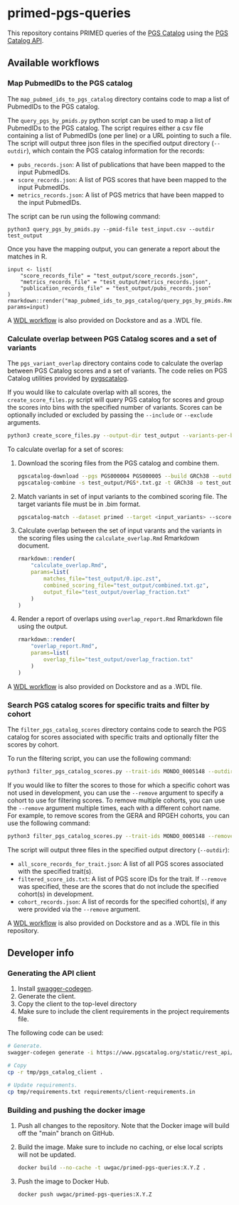 # primed-pgs-queries

This repository contains PRIMED queries of the [PGS Catalog](https://www.pgscatalog.org/) using the [PGS Catalog API](https://www.pgscatalog.org/rest-api).

## Available workflows

### Map PubmedIDs to the PGS catalog

The `map_pubmed_ids_to_pgs_catalog` directory contains code to map a list of PubmedIDs to the PGS catalog.

The `query_pgs_by_pmids.py` python script can be used to map a list of PubmedIDs to the PGS catalog.
The script requires either a csv file containing a list of PubmedIDs (one per line) or a URL pointing to such a file.
The script will output three json files in the specified output directory (`--outdir`), which contain the PGS catalog information for the records:
- `pubs_records.json`: A list of publications that have been mapped to the input PubmedIDs.
- `score_records.json`: A list of PGS scores that have been mapped to the input PubmedIDs.
- `metrics_records.json`: A list of PGS metrics that have been mapped to the input PubmedIDs.

The script can be run using the following command:

```
python3 query_pgs_by_pmids.py --pmid-file test_input.csv --outdir test_output
```

Once you have the mapping output, you can generate a report about the matches in R.

```{r}
input <- list(
    "score_records_file" = "test_output/score_records.json",
    "metrics_records_file" = "test_output/metrics_records.json",
    "publication_records_file" = "test_output/pubs_records.json"
)
rmarkdown::render("map_pubmed_ids_to_pgs_catalog/query_pgs_by_pmids.Rmd", params=input)
```

A [WDL workflow](https://dockstore.org/workflows/github.com/UW-GAC/primed-pgs-queries/map_pubmed_ids_to_pgs_catalog:main?tab=info) is also provided on Dockstore and as a .WDL file.


### Calculate overlap between PGS Catalog scores and a set of variants

The `pgs_variant_overlap` directory contains code to calculate the overlap between PGS Catalog scores and a set of variants.
The code relies on PGS Catalog utilities provided by [pygscatalog](https://github.com/PGScatalog/pygscatalog).

If you would like to calculate overlap with all scores, the `create_score_files.py` script will query PGS catalog for scores and group the scores into bins with the specified number of variants. Scores can be optionally included or excluded by passing the `--include` or `--exclude` arguments.

```bash
python3 create_score_files.py --output-dir test_output --variants-per-batch 1000
```

To calculate overlap for a set of scores:

1. Download the scoring files from the PGS catalog and combine them.

    ```bash
    pgscatalog-download --pgs PGS000004 PGS000005 --build GRCh38 --outdir output_dir
    pgscatalog-combine -s test_output/PGS*.txt.gz -t GRCh38 -o test_output/combined.txt.gz
    ```
1. Match variants in set of input variants to the combined scoring file. The target variants file must be in .bim format.

    ```bash
    pgscatalog-match --dataset primed --target <input_variants> --scorefiles test_output/combined.txt.gz --outdir output_dir --only_match
    ```
1. Calculate overlap between the set of input varants and the variants in the scoring files using the `calculate_overlap.Rmd` Rmarkdown document.

    ```r
    rmarkdown::render(
        "calculate_overlap.Rmd",
        params=list(
            matches_file="test_output/0.ipc.zst",
            combined_scoring_file="test_output/combined.txt.gz",
            output_file="test_output/overlap_fraction.txt"
        )
    )
    ```
1. Render a report of overlaps using `overlap_report.Rmd` Rmarkdown file using the output.

    ```r
    rmarkdown::render(
        "overlap_report.Rmd",
        params=list(
            overlap_file="test_output/overlap_fraction.txt"
        )
    )
    ```

A [WDL workflow](https://dockstore.org/workflows/github.com/UW-GAC/primed-pgs-queries/pgs_variant_overlap:variant-overlap?tab=info) is also provided on Dockstore and as a .WDL file.


### Search PGS catalog scores for specific traits and filter by cohort

The `filter_pgs_catalog_scores` directory contains code to search the PGS catalog for scores associated with specific traits and optionally filter the scores by cohort.

To run the filtering script, you can use the following command:

```bash
python3 filter_pgs_catalog_scores.py --trait-ids MONDO_0005148 --outdir test_output
```

If you would like to filter the scores to those for which a specific cohort was not used in development,  you can use the `--remove` argument to specify a cohort to use for filtering scores.
To remove multiple cohorts, you can use the `--remove` argument multiple times, each with a different cohort name.
For example, to remove scores from the GERA and RPGEH cohorts, you can use the following command:

```bash
python3 filter_pgs_catalog_scores.py --trait-ids MONDO_0005148 --remove GERA --remove RPGEH --remove RPEGH --outdir test_output
```
The script will output three files in the specified output directory (`--outdir`):
- `all_score_records_for_trait.json`: A list of all PGS scores associated with the specified trait(s).
- `filtered_score_ids.txt`: A list of PGS score IDs for the trait. If `--remove` was specified, these are the scores that do not include the specified cohort(s) in development.
- `cohort_records.json`: A list of records for the specified cohort(s), if any were provided via the `--remove` argument.


A [WDL workflow](https://dockstore.org/workflows/github.com/UW-GAC/primed-pgs-queries/filter_pgs_catalog_scores:feature/filter-scores?tab=info) is also provided on Dockstore and as a .WDL file in this repository.


## Developer info

### Generating the API client

1. Install [swagger-codegen](https://swagger.io/tools/swagger-codegen/).
1. Generate the client.
1. Copy the client to the top-level directory
1. Make sure to include the client requirements in the project requirements file.

The following code can be used:
```bash
# Generate.
swagger-codegen generate -i https://www.pgscatalog.org/static/rest_api/openapi/openapi-schema.yml -l python -o tmp --config swagger_codegen_config.json

# Copy
cp -r tmp/pgs_catalog_client .

# Update requirements.
cp tmp/requirements.txt requirements/client-requirements.in
```

### Building and pushing the docker image

1. Push all changes to the repository. Note that the Docker image will build off the "main" branch on GitHub.

1. Build the image. Make sure to include no caching, or else local scripts will not be updated.

    ```bash
    docker build --no-cache -t uwgac/primed-pgs-queries:X.Y.Z .
    ```

1. Push the image to Docker Hub.

    ```bash
    docker push uwgac/primed-pgs-queries:X.Y.Z
    ```
